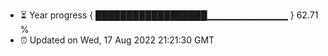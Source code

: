 - ⏳ Year progress { ██████████████████▁▁▁▁▁▁▁▁▁▁▁▁ } 62.71 %
- ⏰ Updated on Wed, 17 Aug 2022 21:21:30 GMT

